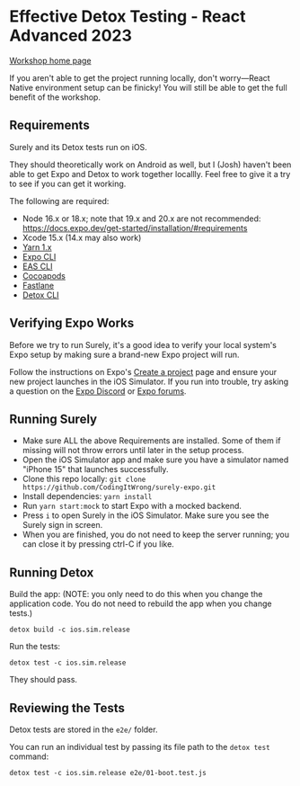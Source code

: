 # Effective Detox Testing - React Advanced 2023

[Workshop home page](https://reactnativetesting.io/reactadvanced23/)

If you aren't able to get the project running locally, don't worry—React Native environment setup can be finicky! You will still be able to get the full benefit of the workshop.

## Requirements

Surely and its Detox tests run on iOS.

They should theoretically work on Android as well, but I (Josh) haven't been able to get Expo and Detox to work together locallly. Feel free to give it a try to see if you can get it working.

The following are required:

- Node 16.x or 18.x; note that 19.x and 20.x are not recommended: https://docs.expo.dev/get-started/installation/#requirements
- Xcode 15.x (14.x may also work)
- [Yarn 1.x](https://yarnpkg.com/en/docs/install)
- [Expo CLI](https://docs.expo.dev/get-started/installation/)
- [EAS CLI](https://docs.expo.dev/build/setup/#1-install-the-latest-eas-cli)
- [Cocoapods](https://guides.cocoapods.org/using/getting-started.html#installation)
- [Fastlane](https://docs.fastlane.tools/getting-started/ios/setup/)
- [Detox CLI](https://wix.github.io/Detox/docs/introduction/getting-started/#1-command-line-tools-detox-cli)

## Verifying Expo Works

Before we try to run Surely, it's a good idea to verify your local system's Expo setup by making sure a brand-new Expo project will run.

Follow the instructions on Expo's [Create a project](https://docs.expo.dev/get-started/create-a-project/) page and ensure your new project launches in the iOS Simulator. If you run into trouble, try asking a question on the [Expo Discord](https://chat.expo.dev/) or [Expo forums](https://forums.expo.dev/).

## Running Surely

- Make sure ALL the above Requirements are installed. Some of them if missing will not throw errors until later in the setup process.
- Open the iOS Simulator app and make sure you have a simulator named "iPhone 15" that launches successfully.
- Clone this repo locally: `git clone https://github.com/CodingItWrong/surely-expo.git`
- Install dependencies: `yarn install`
- Run `yarn start:mock` to start Expo with a mocked backend.
- Press `i` to open Surely in the iOS Simulator. Make sure you see the Surely sign in screen.
- When you are finished, you do not need to keep the server running; you can close it by pressing ctrl-C if you like.

## Running Detox

Build the app: (NOTE: you only need to do this when you change the application code. You do not need to rebuild the app when you change tests.)

```
detox build -c ios.sim.release
```

Run the tests:

```
detox test -c ios.sim.release
```

They should pass.

## Reviewing the Tests

Detox tests are stored in the `e2e/` folder.

You can run an individual test by passing its file path to the `detox test` command:

```
detox test -c ios.sim.release e2e/01-boot.test.js
```
